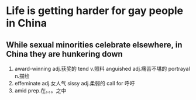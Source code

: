 # Life is getting harder for gay people in China
## While sexual minorities celebrate elsewhere, in China they are hunkering down
1. award-winning adj.获奖的 tend v.照料 anguished adj.痛苦不堪的 portrayal n.描绘
2. effeminate adj.女人气 sissy adj.柔弱的 call for 呼吁
3. amid prep.在。。。之中